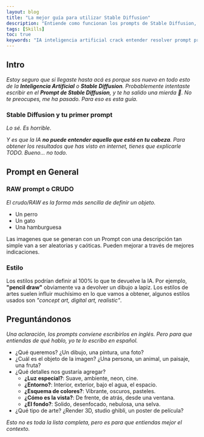 ```yaml
---
layout: blog
title: "La mejor guía para utilizar Stable Diffusion"
description: "Entiende como funcionan los prompts de Stable Diffusion, y se un crack de la Inteligencia Artificial."
tags: [Skills]
toc: true
keywords: "IA inteligencia artificial crack entender resolver prompt prompts stable diffusion IASD SD dall-e dalle midjourney openjourney artificial intelligence "
---
```


## Intro
<i>Estoy seguro que si llegaste hasta acá es porque sos nuevo en todo esto de la **Inteligencia Artificial** o __Stable Diffusion__.</i>
<i>Probablemente intentaste escribir en el __Prompt de Stable Diffusion__, y te ha salido una mierda 💩. No te preocupes, me ha pasado. Para eso es esta guía.</i>

### Stable Diffusion y tu primer prompt

<i>Lo sé. Es horrible.</i>

<i>Y es que la IA **no puede entender aquello que está en tu cabeza**. Para obtener los resultados que has visto en internet, tienes que explicarle TODO. Bueno... no todo.</i>

## Prompt en General

### RAW prompt o CRUDO

<i>El crudo/RAW es la forma más sencilla de definir un objeto.</i>

- Un perro
- Un gato
- Una hamburguesa

Las imagenes que se generan con un Prompt con una descripción tan simple van a ser aleatorias y caóticas. Pueden mejorar a través de mejores indicaciones.

### Estilo

Los estilos podrían definir al 100% lo que te devuelve la IA. Por ejemplo, __"pencil draw"__ obviamente va a devolver un dibujo a lapiz. Los estilos de artes suelen influir muchísimo en lo que vamos a obtener, algunos estilos usados son *"concept art, digital art, realistic"*.

## Preguntándonos

<i>Una aclaración, los prompts conviene escribirlos en inglés. Pero para que entiendas de qué hablo, yo te lo escribo en español.</i>

- ¿Qué queremos? ¿Un dibujo, una pintura, una foto?
- ¿Cuál es el objeto de la imagen? ¿Una persona, un animal, un paisaje, una fruta?
- ¿Qué detalles nos gustaría agregar?
  - **¿Luz especial?**: Suave, ambiente, neon, cine.
  - **¿Entorno?**: Interior, exterior, bajo el agua, el espacio.
  - **¿Esquema de colores?**: Vibrante, oscuros, pasteles.
  - **¿Cómo es la vista?**: De frente, de atrás, desde una ventana.
  - **¿El fondo?**: Solido, desenfocado, nebulosa, una selva.
- ¿Qué tipo de arte? ¿Render 3D, studio ghibli, un poster de película?

<i>Esto no es toda la lista completa, pero es para que entiendas mejor el contexto.</i>